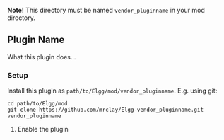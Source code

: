 **Note!** This directory must be named `vendor_pluginname` in your mod directory.

## Plugin Name

What this plugin does...

### Setup

Install this plugin as `path/to/Elgg/mod/vendor_pluginname`. E.g. using git:

    cd path/to/Elgg/mod
    git clone https://github.com/mrclay/Elgg-vendor_pluginname.git vendor_pluginname

 1. Enable the plugin

